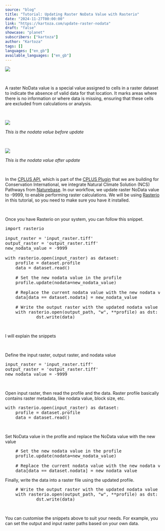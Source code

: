 ```yaml
---
source: "blog"
title: "Tutorial: Updating Raster NoData Value with Rasterio"
date: "2024-11-27T00:00:00"
link: "https://kartoza.com/update-raster-nodata"
draft: "false"
showcase: "planet"
subscribers: ["kartoza"]
author: "Kartoza"
tags: []
languages: ["en_gb"]
available_languages: ["en_gb"]
---
```


<div class="ql-editor read-mode"><p><img src="https://kartoza.com/files/6tZWObm.png" /></p><p><br /></p><p>A raster NoData value is a special value assigned to cells in a raster dataset to indicate the absence of valid data for that location. It marks areas where there is no information or where data is missing, ensuring that these cells are excluded from calculations or analysis.</p><p><br /></p><p><img src="https://kartoza.com/files/Vg87fa9.png" /></p><p><em>This is the nodata value before update</em></p><p><br /></p><p><img src="https://kartoza.com/files/KusBDjV.png" /></p><p><em>This is the nodata value after update</em></p><p><br /></p><p>In the <a href="https://github.com/kartoza/cplus-api/" rel="noopener noreferrer">CPLUS API</a>, which is part of the&nbsp;<a href="https://github.com/ConservationInternational/cplus-plugin" rel="noopener noreferrer">CPLUS Plugin</a> that we are building for Conservation International, we integrate Natural Climate Solution (NCS) Pathways from <a href="https://app.naturebase.org/data" rel="noopener noreferrer">Naturebase</a>. In our workflow, we update raster NoData value to -9999, to enable performing raster calculations. We will be using <a href="https://rasterio.readthedocs.io/en/stable/" rel="noopener noreferrer">Rasterio</a> in this tutorial, so you need to make sure you have it installed.</p><p><br /></p><p>Once you have Rasterio on your system, you can follow this snippet.</p><pre class="ql-code-block-container"><div class="ql-code-block">import rasterio</div><div class="ql-code-block"><br /></div><div class="ql-code-block">input_raster = 'input_raster.tiff'</div><div class="ql-code-block">output_raster = 'output_raster.tiff'</div><div class="ql-code-block">new_nodata_value = -9999</div><div class="ql-code-block"><br /></div><div class="ql-code-block">with rasterio.open(input_raster) as dataset:</div><div class="ql-code-block"> &nbsp; &nbsp;profile = dataset.profile</div><div class="ql-code-block"> &nbsp; &nbsp;data = dataset.read()</div><div class="ql-code-block"><br /></div><div class="ql-code-block"> &nbsp; &nbsp;# Set the new nodata value in the profile</div><div class="ql-code-block"> &nbsp; &nbsp;profile.update(nodata=new_nodata_value)</div><div class="ql-code-block"><br /></div><div class="ql-code-block"> &nbsp; &nbsp;# Replace the current nodata value with the new nodata value in the data array</div><div class="ql-code-block"> &nbsp; &nbsp;data[data == dataset.nodata] = new_nodata_value</div><div class="ql-code-block"><br /></div><div class="ql-code-block"> &nbsp; &nbsp;# Write the output raster with the updated nodata value</div><div class="ql-code-block"> &nbsp; &nbsp;with rasterio.open(output_path, "w", **profile) as dst:</div><div class="ql-code-block"> &nbsp; &nbsp; &nbsp; &nbsp; &nbsp; &nbsp;dst.write(data)</div></pre><p><br /></p><p>I will explain the snippets</p><p><br /></p><p>Define the input raster, output raster, and nodata value</p><pre class="ql-code-block-container"><div class="ql-code-block">input_raster = 'input_raster.tiff'</div><div class="ql-code-block">output_raster = 'output_raster.tiff'</div><div class="ql-code-block">new_nodata_value = -9999</div></pre><p><br /></p><p>Open input raster, then read the profile and the data. Raster profile basically contains raster metadata, like nodata value, block size, etc.</p><pre class="ql-code-block-container"><div class="ql-code-block">with rasterio.open(input_raster) as dataset:</div><div class="ql-code-block"> &nbsp; &nbsp;profile = dataset.profile</div><div class="ql-code-block"> &nbsp; &nbsp;data = dataset.read()</div></pre><p><br /></p><p>Set NoData value in the profile and replace the NoData value with the new value</p><pre class="ql-code-block-container"><div class="ql-code-block"> &nbsp; &nbsp;# Set the new nodata value in the profile</div><div class="ql-code-block"> &nbsp; &nbsp;profile.update(nodata=new_nodata_value)</div><div class="ql-code-block"> &nbsp; &nbsp;</div><div class="ql-code-block"> &nbsp; &nbsp;# Replace the current nodata value with the new nodata value in the data array</div><div class="ql-code-block"> &nbsp; &nbsp;data[data == dataset.nodata] = new_nodata_value</div></pre><p>Finally, write the data into a raster file using the updated profile.</p><pre class="ql-code-block-container"><div class="ql-code-block"> &nbsp; &nbsp;# Write the output raster with the updated nodata value</div><div class="ql-code-block"> &nbsp; &nbsp;with rasterio.open(output_path, "w", **profile) as dst:</div><div class="ql-code-block"> &nbsp; &nbsp; &nbsp; &nbsp; &nbsp; &nbsp;dst.write(data)</div></pre><p><br /></p><p>You can customise the snippets above to suit your needs. For example, you can set the output and input raster paths based on your own data.</p></div>
